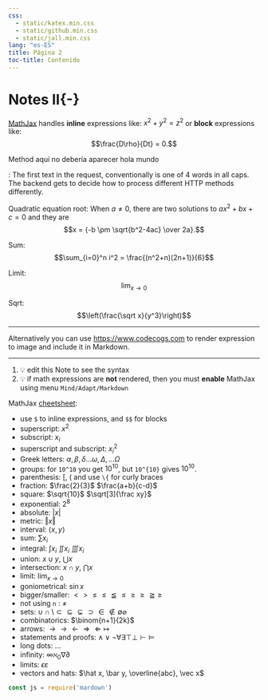 ```yaml
---
css:
  - static/katex.min.css
  - static/github.min.css
  - static/jall.min.css
lang: "es-ES"
title: Página 2
toc-title: Contenido
---
```


# Notes II{-}

[MathJax](https://www.mathjax.org/) handles **inline** expressions like: $x^2 + y^2 = z^2$ or **block** expressions like: $$\frac{D\rho}{Dt} = 0.$$

Method aquí no debería aparecer hola mundo

: The first text in the request, conventionally is one of 4 words in all caps. The backend gets to decide how to process different HTTP methods differently.

Quadratic equation root: When $a \ne 0$, there are two solutions to $ax^2 + bx + c = 0$ and they are $$x = {-b \pm \sqrt{b^2-4ac} \over 2a}.$$

Sum: $$\sum_{i=0}^n i^2 = \frac{(n^2+n)(2n+1)}{6}$$

Limit: $$\lim_{x\to 0}$$

Sqrt: $$\left(\frac{\sqrt x}{y^3}\right)$$

---

Alternatively you can use https://www.codecogs.com to render expression to image and include it in Markdown.

---

1. 💡 edit this Note to see the syntax <br/>
2. 💡 if math expressions are **not** rendered, then you must **enable** MathJax using menu `Mind/Adapt/Markdown`

MathJax [cheetsheet](https://math.meta.stackexchange.com/questions/5020/mathjax-basic-tutorial-and-quick-reference):

- use `$` to inline expressions, and `$$` for blocks
- superscript: $x^2$
- subscript: $x_i$
- superscript and subscript: $x^2_i$
- Greek letters: $\alpha, \beta, \delta ... \omega, \Delta, ... \Omega$
- groups: for `10^10` you get $10^10$, but `10^{10}` gives $10^{10}$.
- parenthesis: \[, ( and use `\{` for curly braces
- fraction: $\frac{2}{3}$ $\frac{a+b}{c-d}$
- square: $\sqrt{10}$ $\sqrt[3]{\frac xy}$
- exponential: $2^8$
- absolute: $\vert{x}\vert$
- metric: $\Vert{x}\Vert$
- interval: $\langle x, y \rangle$
- sum: $\sum x_i$
- integral: $\int x_i$ $\iint x_i$ $\iiint x_i$
- union: $x \cup y$, $\bigcup x$
- intersection: $x \cap y$, $\bigcap x$
- limit: $\lim_{x\to 0}$
- goniometrical: $\sin x$
- bigger/smaller: $\lt \gt \le \leq \leqq \leqslant \ge \geq \geqq \geqslant$
- not using `n` : $\neq$
- sets: $\cup \cap \setminus \subset \subseteq \subsetneq \supset \in \notin \emptyset \varnothing$
- combinatorics: $\binom{n+1}{2k}$
- arrows: $\to \rightarrow \leftarrow \Rightarrow \Leftarrow \mapsto$
- statements and proofs: $\land \lor \lnot \forall \exists \top \bot \vdash \vDash$
- long dots: $\ldots$
- infinity: $\infty \aleph_0 \nabla \partial$
- limits: $\epsilon \varepsilon$
- vectors and hats: $\hat x, \bar y, \overline{abc}, \vec x$

```javascript
const js = require('mardown')
```
